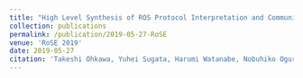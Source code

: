 ```yaml
---
title: "High Level Synthesis of ROS Protocol Interpretation and Communication Circuit for FPGA"
collection: publications
permalink: /publication/2019-05-27-RoSE
venue: 'RoSE 2019'
date: 2019-05-27
citation: 'Takeshi Ohkawa, Yuhei Sugata, Harumi Watanabe, Nobuhiko Ogura, Kanemitsu Ootsu and Takashi Yokota,"High Level Synthesis of ROS Protocol Interpretation and Communication Circuit for FPGA," 2nd International Workshop on Robotics Software Engineering (RoSE19) , May 27, 2019, in Montreal, Canada (Co-located with ICSE 2019), 2019.'
---
```

